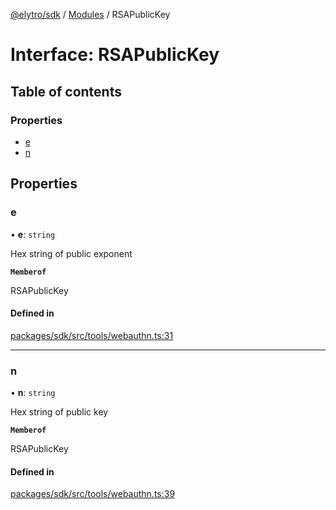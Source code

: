 [@elytro/sdk](../README.md) / [Modules](../modules.md) / RSAPublicKey

# Interface: RSAPublicKey

## Table of contents

### Properties

- [e](RSAPublicKey.md#e)
- [n](RSAPublicKey.md#n)

## Properties

### e

• **e**: `string`

Hex string of public exponent

**`Memberof`**

RSAPublicKey

#### Defined in

[packages/sdk/src/tools/webauthn.ts:31](https://github.com/SoulWallet/elytro-wallet-lib/blob/179e9ead428fdbe246d2e7c57356d8786d712066/packages/sdk/src/tools/webauthn.ts#L31)

___

### n

• **n**: `string`

Hex string of public key

**`Memberof`**

RSAPublicKey

#### Defined in

[packages/sdk/src/tools/webauthn.ts:39](https://github.com/SoulWallet/elytro-wallet-lib/blob/179e9ead428fdbe246d2e7c57356d8786d712066/packages/sdk/src/tools/webauthn.ts#L39)
